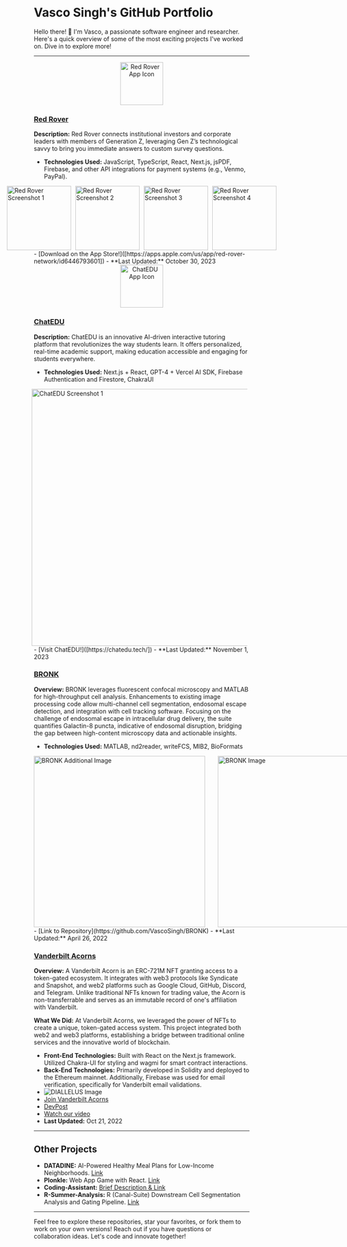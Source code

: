 # Vasco Singh's GitHub Portfolio

Hello there! 👋 I'm Vasco, a passionate software engineer and researcher. Here's a quick overview of some of the most exciting projects I've worked on. Dive in to explore more!

---

<div style="text-align:center;">
    <img src="https://i.imgur.com/wa0AKwW.jpg" alt="Red Rover App Icon" width="100">
</div>

### **<u>Red Rover</u>**

**Description:** Red Rover connects institutional investors and corporate leaders with members of Generation Z, leveraging Gen Z’s technological savvy to bring you immediate answers to custom survey questions.
- **Technologies Used:** JavaScript, TypeScript, React, Next.js, jsPDF, Firebase, and other API integrations for payment systems (e.g., Venmo, PayPal).
<div style="display: flex; justify-content: center;">
    <img src="https://imgur.com/Tl25go4.jpg" alt="Red Rover Screenshot 1" width="150" style="margin-right:10px;">
    <img src="https://i.imgur.com/X32oSwz.jpg" alt="Red Rover Screenshot 2" width="150" style="margin-right:10px;">
    <img src="https://i.imgur.com/hFaNQrI.jpg" alt="Red Rover Screenshot 3" width="150" style="margin-right:10px;">
    <img src="https://i.imgur.com/ET2RW68.jpg" alt="Red Rover Screenshot 4" width="150">
  </div>
- [Download on the App Store!]([https://apps.apple.com/us/app/red-rover-network/id6446793601])
- **Last Updated:** October 30, 2023


<div style="text-align:center;">
    <img src="https://imgur.com/RKCBLTY.png" alt="ChatEDU App Icon" width="100">
</div>

### **<u>ChatEDU</u>**

**Description:** ChatEDU is an innovative AI-driven interactive tutoring platform that revolutionizes the way students learn. It offers personalized, real-time academic support, making education accessible and engaging for students everywhere.
- **Technologies Used:** Next.js + React, GPT-4 + Vercel AI SDK, Firebase Authentication and Firestore, ChakraUI
<div style="display: flex; justify-content: center;">
    <img src="https://imgur.com/FhoV4ec.jpg" alt="ChatEDU Screenshot 1" width="600" style="margin-right:10px;">
</div>
- [Visit ChatEDU!]([https://chatedu.tech/])
- **Last Updated:** November 1, 2023

### **<u>BRONK</u>**

**Overview:** BRONK leverages fluorescent confocal microscopy and MATLAB for high-throughput cell analysis. Enhancements to existing image processing code allow multi-channel cell segmentation, endosomal escape detection, and integration with cell tracking software. Focusing on the challenge of endosomal escape in intracellular drug delivery, the suite quantifies Galactin-8 puncta, indicative of endosomal disruption, bridging the gap between high-content microscopy data and actionable insights.

- **Technologies Used:** MATLAB, nd2reader, writeFCS, MIB2, BioFormats
<div style="display: flex; justify-content: space-between;">
    <img src="https://i.imgur.com/PzMwlXB.jpg" alt="BRONK Additional Image" width="400" style="margin-right:20px;">
    <img src="https://i.imgur.com/Zywieok.jpg" alt="BRONK Image" width="400" style="margin-left:10px;">
</div>
- [Link to Repository](https://github.com/VascoSingh/BRONK)
- **Last Updated:** April 26, 2022

### **<u>Vanderbilt Acorns</u>**

**Overview:** A Vanderbilt Acorn is an ERC-721M NFT granting access to a token-gated ecosystem. It integrates with web3 protocols like Syndicate and Snapshot, and web2 platforms such as Google Cloud, GitHub, Discord, and Telegram. Unlike traditional NFTs known for trading value, the Acorn is non-transferrable and serves as an immutable record of one's affiliation with Vanderbilt.

**What We Did:** At Vanderbilt Acorns, we leveraged the power of NFTs to create a unique, token-gated access system. This project integrated both web2 and web3 platforms, establishing a bridge between traditional online services and the innovative world of blockchain.

- **Front-End Technologies:** Built with React on the Next.js framework. Utilized Chakra-UI for styling and wagmi for smart contract interactions.
- **Back-End Technologies:** Primarily developed in Solidity and deployed to the Ethereum mainnet. Additionally, Firebase was used for email verification, specifically for Vanderbilt email validations.
- ![DIALLELUS Image](https://i.imgur.com/UoU2Jwq.png)
- [Join Vanderbilt Acorns](https://vanderbilt-acorns.vercel.app/)
- [DevPost](https://devpost.com/software/vanderbilt-acorns)
- [Watch our video](https://youtu.be/1R4r78_Mx7Y?si=08WXhUquwWFhZmpO)
- **Last Updated:** Oct 21, 2022

---

## Other Projects

- **DATADINE:** AI-Powered Healthy Meal Plans for Low-Income Neighborhoods. [Link](https://github.com/VascoSingh/DATADINE)
- **Plonkle:** Web App Game with React. [Link](https://github.com/VascoSingh/Plonkle)
- **Coding-Assistant:** [Brief Description & Link](URL_TO_REPOSITORY)
- **R-Summer-Analysis:** R (Canal-Suite) Downstream Cell Segmentation Analysis and Gating Pipeline. [Link](https://github.com/VascoSingh/R-Summer-Analysis/commit/984c981395170bfb40001ab80b2c41868d2292ee)

---

Feel free to explore these repositories, star your favorites, or fork them to work on your own versions! Reach out if you have questions or collaboration ideas. Let's code and innovate together!
